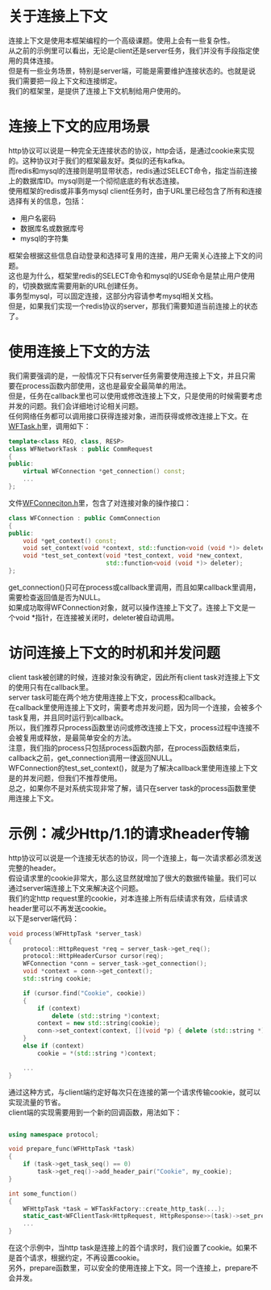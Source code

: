 # 关于连接上下文

连接上下文是使用本框架编程的一个高级课题。使用上会有一些复杂性。  
从之前的示例里可以看出，无论是client还是server任务，我们并没有手段指定使用的具体连接。  
但是有一些业务场景，特别是server端，可能是需要维护连接状态的。也就是说我们需要把一段上下文和连接绑定。  
我们的框架里，是提供了连接上下文机制给用户使用的。  

# 连接上下文的应用场景

http协议可以说是一种完全无连接状态的协议，http会话，是通过cookie来实现的。这种协议对于我们的框架最友好。类似的还有kafka。  
而redis和mysql的连接则是明显带状态，redis通过SELECT命令，指定当前连接上的数据库ID。mysql则是一个彻彻底底的有状态连接。  
使用框架的redis或非事务mysql client任务时，由于URL里已经包含了所有和连接选择有关的信息，包括：
* 用户名密码
* 数据库名或数据库号
* mysql的字符集

框架会根据这些信息自动登录和选择可复用的连接，用户无需关心连接上下文的问题。  
这也是为什么，框架里redis的SELECT命令和mysql的USE命令是禁止用户使用的，切换数据库需要用新的URL创建任务。  
事务型mysql，可以固定连接，这部分内容请参考mysql相关文档。  
但是，如果我们实现一个redis协议的server，那我们需要知道当前连接上的状态了。  

# 使用连接上下文的方法

我们需要强调的是，一般情况下只有server任务需要使用连接上下文，并且只需要在process函数内部使用，这也是最安全最简单的用法。  
但是，任务在callback里也可以使用或修改连接上下文，只是使用的时候需要考虑并发的问题。我们会详细地讨论相关问题。    
任何网络任务都可以调用接口获得连接对象，进而获得或修改连接上下文。在[WFTask.h](../src/factory/WFTask.h)里，调用如下：
~~~cpp
template<class REQ, class, RESP>
class WFNetworkTask : public CommRequest
{
public:
    virtual WFConnection *get_connection() const;
    ...
};
~~~
文件[WFConneciton.h](../src/factory/WFConnection.h)里，包含了对连接对象的操作接口：
~~~cpp
class WFConnection : public CommConnection
{
public:
    void *get_context() const;
    void set_context(void *context, std::function<void (void *)> deleter);
    void *test_set_context(void *test_context, void *new_context,
                           std::function<void (void *)> deleter);
};
~~~
get_connection()只可在process或callback里调用，而且如果callback里调用，需要检查返回值是否为NULL。  
如果成功取得WFConnection对象，就可以操作连接上下文了。连接上下文是一个void *指针，在连接被关闭时，deleter被自动调用。  

# 访问连接上下文的时机和并发问题

client task被创建的时候，连接对象没有确定，因此所有client task对连接上下文的使用只有在callback里。  
server task可能在两个地方使用连接上下文，process和callback。  
在callback里使用连接上下文时，需要考虑并发问题，因为同一个连接，会被多个task复用，并且同时运行到callback。  
所以，我们推荐只process函数里访问或修改连接上下文，process过程中连接不会被复用或释放，是最简单安全的方法。  
注意，我们指的process只包括process函数内部，在process函数结束后，callback之前，get_connection调用一律返回NULL。  
WFConnection的test_set_context()，就是为了解决callback里使用连接上下文是的并发问题，但我们不推荐使用。  
总之，如果你不是对系统实现非常了解，请只在server task的process函数里使用连接上下文。  

# 示例：减少Http/1.1的请求header传输

http协议可以说是一个连接无状态的协议，同一个连接上，每一次请求都必须发送完整的header。  
假设请求里的cookie非常大，那么这显然就增加了很大的数据传输量。我们可以通过server端连接上下文来解决这个问题。  
我们约定http request里的cookie，对本连接上所有后续请求有效，后续请求header里可以不再发送cookie。  
以下是server端代码：
~~~cpp
void process(WFHttpTask *server_task)
{
    protocol::HttpRequest *req = server_task->get_req();
    protocol::HttpHeaderCursor cursor(req);
    WFConnection *conn = server_task->get_connection();
    void *context = conn->get_context();
    std::string cookie;

    if (cursor.find("Cookie", cookie))
    {
        if (context)
            delete (std::string *)context;
        context = new std::string(cookie);
        conn->set_context(context, [](void *p) { delete (std::string *)p; });
    }
    else if (context)
        cookie = *(std::string *)context;

    ...
}
~~~
通过这种方式，与client端约定好每次只在连接的第一个请求传输cookie，就可以实现流量的节省。  
client端的实现需要用到一个新的回调函数，用法如下：  
~~~cpp

using namespace protocol;

void prepare_func(WFHttpTask *task)
{
    if (task->get_task_seq() == 0)
        task->get_req()->add_header_pair("Cookie", my_cookie);
}

int some_function()
{
    WFHttpTask *task = WFTaskFactory::create_http_task(...);
    static_cast<WFClientTask<HttpRequest, HttpResponse>>(task)->set_prepare(prepare_func);
    ...
}
~~~
在这个示例中，当http task是连接上的首个请求时，我们设置了cookie。如果不是首个请求，根据约定，不再设置cookie。  
另外，prepare函数里，可以安全的使用连接上下文。同一个连接上，prepare不会并发。
